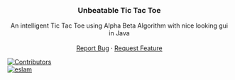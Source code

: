 <div id="top"></div>

<!-- PROJECT LOGO -->
<br />
<div align="center">

<h3 align="center">Unbeatable Tic Tac Toe</h3>

  <p align="center">
    An intelligent Tic Tac Toe using Alpha Beta Algorithm with nice looking gui in Java
    <br />
    <br />
    <a href="https://github.com/xS4yk0x/Unbeatable-Tic-Tac-Toe/issues">Report Bug</a>
    ·
    <a href="https://github.com/xS4yk0x/Unbeatable-Tic-Tac-Toe/issues">Request Feature</a>
  </p>
</div>

[![Contributors][contributors-shield]][contributors-url]
<br/>
[![eslam][eslam]][eslam-url]


<!-- MARKDOWN LINKS & IMAGES -->
[eslam]: https://img.shields.io/badge/Contributor-Eslam%20Mohamed-blue
[eslam-url]: https://github.com/xS4yk0x

[contributors-shield]: https://img.shields.io/github/contributors/xS4yk0x/Unbeatable-Tic-Tac-Toe.svg?style=for-the-badge
[contributors-url]: https://github.com/xS4yk0x/Unbeatable-Tic-Tac-Toe/graphs/contributors
